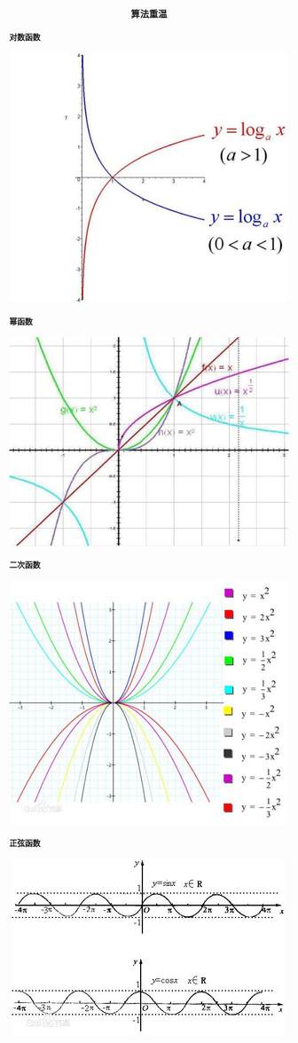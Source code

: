 
### <p align="center">算法重温</p>


#### 对数函数

<p align="center">
	<img src="duishu.jpg">
	</img>
</p>


#### 幂函数


<p align="center">
	<img src="mihanshu.jpg">
	</img>
</p>

#### 二次函数


<p align="center">
	<img src="ercihanshu.jpg">
	</img>
</p>


#### 正弦函数


<p align="center">
	<img src="zhengxian.jpg">
	</img>
</p>









